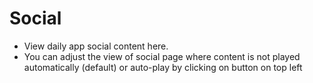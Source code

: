 # **Social**

- View daily app social content here.
- You can adjust the view of social page where content is not played automatically (default) or auto-play by clicking on button on top left